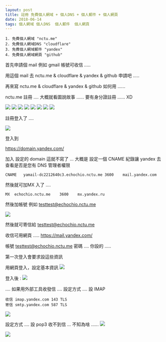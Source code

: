 ```yaml
---
layout: post
title: 註冊 免費個人網域 + 個人DNS + 個人郵件 + 個人網頁
date: 2018-06-14
tags: 個人網域 個人DNS  個人郵件  個人網頁
---
```


```
1. 免費個人網域 "nctu.me"
2. 免費個人網域DNS "cloudflare"
3. 免費個人網域郵件 "yandex"
4. 免費個人網域網頁 "github"
```

首先申請個 mail 例如 gmail 帳號可收信 .....

用這個 mail 去 nctu.me &  cloudflare &  yandex & github 申請吧 .....

再來寫 nctu.me &  cloudflare &  yandex & github 如何用 ......

nctu.me 註冊 .... 大概就看圖說故事 ...... 要有身分證註冊 ...... XD 

<img src="/images/posts/domain/p2.png">

<img src="/images/posts/domain/p3.png">

<img src="/images/posts/domain/p4.png">

<img src="/images/posts/domain/p5.png">

<img src="/images/posts/domain/p6.png">

<img src="/images/posts/domain/p7.png">

<img src="/images/posts/domain/p8.png">

<img src="/images/posts/domain/p9.png">

註冊登入了 ....

<img src="/images/posts/domain/p10.png">

登入到 

https://domain.yandex.com/

加入 設定的 domain  這就不寫了 ... 大概是 設定一個  CNAME 紀錄讓 yandex 去查看是否是您有 DNS 管理者權限
```
CNAME	yamail-dc2212640c3.echochio.nctu.me	3600	mail.yandex.com

```
然後就可加MX 入了 .... 

```
MX	echochio.nctu.me	3600	mx.yandex.ru

```

然後加帳號 例如 testtest@echochio.nctu.me

<img src="/images/posts/domain/p11.png">

然後就可寄信給 testtest@echochio.nctu.me 

收信可用網頁 .....  https://mail.yandex.com/

帳號 testtest@echochio.nctu.me  密碼 .... 你設的 .....

第一次登入會要求設這些資訊

用網頁登入，設定基本資訊
<img src="/images/posts/domain/p12.png">

登入後 :
<img src="/images/posts/domain/p13.png">

.... 如果用外部工具收發信 .... 設定方式 .... 設 IMAP

```
收信 imap.yandex.com 143 TLS
寄信 smtp.yandex.com 587 TLS

```

<img src="/images/posts/domain/p14.png">

設定方式 .... 設 pop3 收不到信 ... 不知為啥 ......
<img src="/images/posts/domain/p15.png">

<img src="/images/posts/domain/p16.png">
